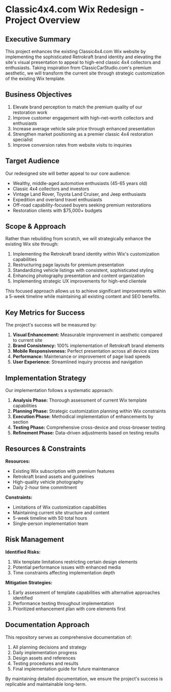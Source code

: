# Classic4x4.com Wix Redesign - Project Overview

## Executive Summary
This project enhances the existing Classic4x4.com Wix website by implementing the sophisticated Retrokraft brand identity and elevating the site's visual presentation to appeal to high-end classic 4x4 collectors and enthusiasts. Taking inspiration from ClassicCarStudio.com's premium aesthetic, we will transform the current site through strategic customization of the existing Wix template.

## Business Objectives
1. Elevate brand perception to match the premium quality of our restoration work
2. Improve customer engagement with high-net-worth collectors and enthusiasts
3. Increase average vehicle sale price through enhanced presentation
4. Strengthen market positioning as a premier classic 4x4 restoration specialist
5. Improve conversion rates from website visits to inquiries

## Target Audience
Our redesigned site will better appeal to our core audience:
- Wealthy, middle-aged automotive enthusiasts (45-65 years old)
- Classic 4x4 collectors and investors
- Vintage Land Rover, Toyota Land Cruiser, and Jeep enthusiasts
- Expedition and overland travel enthusiasts
- Off-road capability-focused buyers seeking premium restorations
- Restoration clients with $75,000+ budgets

## Scope & Approach
Rather than rebuilding from scratch, we will strategically enhance the existing Wix site through:
1. Implementing the Retrokraft brand identity within Wix's customization capabilities
2. Restructuring page layouts for premium presentation
3. Standardizing vehicle listings with consistent, sophisticated styling
4. Enhancing photography presentation and content organization
5. Implementing strategic UX improvements for high-end clientele

This focused approach allows us to achieve significant improvements within a 5-week timeline while maintaining all existing content and SEO benefits.

## Key Metrics for Success
The project's success will be measured by:
1. **Visual Enhancement:** Measurable improvement in aesthetic compared to current site
2. **Brand Consistency:** 100% implementation of Retrokraft brand elements
3. **Mobile Responsiveness:** Perfect presentation across all device sizes
4. **Performance:** Maintenance or improvement of page load speeds
5. **User Experience:** Streamlined inquiry process and navigation

## Implementation Strategy
Our implementation follows a systematic approach:
1. **Analysis Phase:** Thorough assessment of current Wix template capabilities
2. **Planning Phase:** Strategic customization planning within Wix constraints
3. **Execution Phase:** Methodical implementation of enhancements by section
4. **Testing Phase:** Comprehensive cross-device and cross-browser testing
5. **Refinement Phase:** Data-driven adjustments based on testing results

## Resources & Constraints
**Resources:**
- Existing Wix subscription with premium features
- Retrokraft brand assets and guidelines
- High-quality vehicle photography
- Daily 2-hour time commitment

**Constraints:**
- Limitations of Wix customization capabilities
- Maintaining current site structure and content
- 5-week timeline with 50 total hours
- Single-person implementation team

## Risk Management
**Identified Risks:**
1. Wix template limitations restricting certain design elements
2. Potential performance issues with enhanced media
3. Time constraints affecting implementation depth

**Mitigation Strategies:**
1. Early assessment of template capabilities with alternative approaches identified
2. Performance testing throughout implementation
3. Prioritized enhancement plan with core elements first

## Documentation Approach
This repository serves as comprehensive documentation of:
1. All planning decisions and strategy
2. Daily implementation progress
3. Design assets and references
4. Testing procedures and results
5. Final implementation guide for future maintenance

By maintaining detailed documentation, we ensure the project's success is replicable and maintainable long-term.
